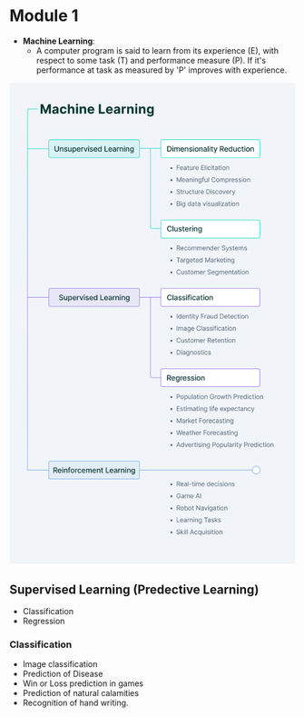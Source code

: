 # Module 1

* **Machine Learning**:
    * A computer program is said to learn from its experience (E), with respect to some task (T) and performance measure (P). If it's performance at task as measured by 'P' improves with experience.

<img src = "learning.png">

## Supervised Learning (Predective Learning)

* Classification
* Regression

### Classification

* Image classification
* Prediction of Disease
* Win or Loss prediction in games
* Prediction of natural calamities
* Recognition of hand writing.
